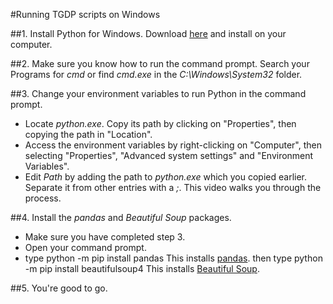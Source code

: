 #Running TGDP scripts on Windows

##1. Install Python for Windows.
Download [here](https://www.python.org/) and install on your computer. 

##2. Make sure you know how to run the command prompt. 
Search your Programs for *cmd* or find *cmd.exe* in the *C:\Windows\System32* folder. 

##3. Change your environment variables to run Python in the command prompt. 
- Locate *python.exe*. Copy its path by clicking on "Properties", then copying the path in "Location". 
- Access the environment variables by right-clicking on "Computer", then selecting "Properties", 
"Advanced system settings" and "Environment Variables". 
- Edit *Path* by adding the path to *python.exe* which you copied earlier. Separate it from other entries with a *;*. 
This video walks you through the process. 

##4. Install the *pandas* and *Beautiful Soup* packages. 
- Make sure you have completed step 3. 
- Open your command prompt. 
- type
    python -m pip install pandas
This installs [pandas](http://pandas.pydata.org/pandas-docs/stable/). 
then type
    python -m pip install beautifulsoup4
This installs [Beautiful Soup](https://www.crummy.com/software/BeautifulSoup/). 

##5. You're good to go. 
